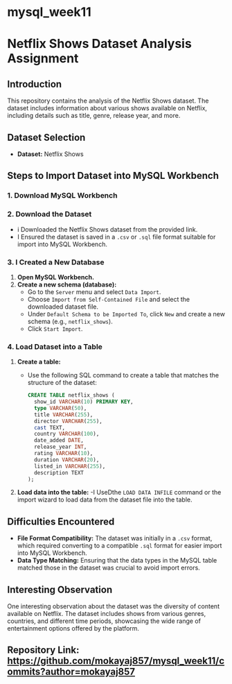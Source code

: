 # mysql_week11
# Netflix Shows Dataset Analysis Assignment

## Introduction
This repository contains the analysis of the Netflix Shows dataset. The dataset includes information about various shows available on Netflix, including details such as title, genre, release year, and more.

## Dataset Selection
- **Dataset:** Netflix Shows


## Steps to Import Dataset into MySQL Workbench

### 1. Download MySQL Workbench


### 2. Download the Dataset
-  i Downloaded the Netflix Shows dataset from the provided link.
-  I Ensured the dataset is saved in a `.csv` or `.sql` file format suitable for import into MySQL Workbench.

### 3. I Created a New Database
1. **Open MySQL Workbench.**
2. **Create a new schema (database):**
   - Go to the `Server` menu and select `Data Import`.
   - Choose `Import from Self-Contained File` and select the downloaded dataset file.
   - Under `Default Schema to be Imported To`, click `New` and create a new schema (e.g., `netflix_shows`).
   - Click `Start Import`.

### 4. Load Dataset into a Table
1. **Create a table:**
   - Use the following SQL command to create a table that matches the structure of the dataset:

     ```sql
     CREATE TABLE netflix_shows (
       show_id VARCHAR(10) PRIMARY KEY,
       type VARCHAR(50),
       title VARCHAR(255),
       director VARCHAR(255),
       cast TEXT,
       country VARCHAR(100),
       date_added DATE,
       release_year INT,
       rating VARCHAR(10),
       duration VARCHAR(20),
       listed_in VARCHAR(255),
       description TEXT
     );
     ```

2. **Load data into the table:**
   -I UseDthe `LOAD DATA INFILE` command or the import wizard to load  data from the dataset file into the table.

## Difficulties Encountered
- **File Format Compatibility:** The dataset was initially in a `.csv` format, which required converting to a compatible `.sql` format for easier import into MySQL Workbench.
- **Data Type Matching:** Ensuring that the data types in the MySQL table matched those in the dataset was crucial to avoid import errors.

## Interesting Observation
One interesting observation about the dataset was the diversity of content available on Netflix. The dataset includes shows from various genres, countries, and different time periods, showcasing the wide range of entertainment options offered by the platform.

## Repository Link: https://github.com/mokayaj857/mysql_week11/commits?author=mokayaj857

